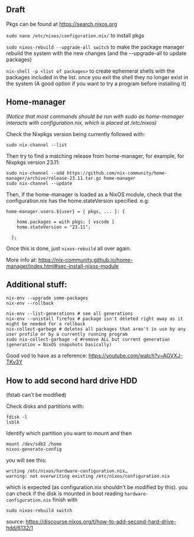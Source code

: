 ## Draft

Pkgs can be found at https://search.nixos.org

`sudo nano /etc/nixos/configuration.nix/` to install pkgs

`sudo nixos-rebuild --upgrade-all switch` to make the package manager rebuild the system with the new changes (and the --upgrade-all to update packages)

`nix-shell -p <list of packages>` to create ephemeral shells with the packages included in the list. once you exit the shell they no longer exist in the system (A good option if you want to try a program before installing it)

## Home-manager

_(Notice that most commands should be run with sudo as home-manager interacts with configuration.nix, which is placed at /etc/nixos)_

Check the Nixpkgs version being currently followed with:

```
sudo nix-channel --list
```

Then try to find a matching release from home-manager, for example, for Nixpkgs version 23.11:

```
sudo nix-channel --add https://github.com/nix-community/home-manager/archive/release-23.11.tar.gz home-manager
sudo nix-channel --update
```

Then, if the home-manager is loaded as a NixOS module, check that the configuration.nix has the home.stateVersion specified. e.g:

```
home-manager.users.${user} = { pkgs, ... }: {

    home.packages = with pkgs; [ vscode ]
    home.stateVersion = "23.11"; 

  };
```

Once this is done, just `nixos-rebuild` all over again.

More info at: https://nix-community.github.io/home-manager/index.html#sec-install-nixos-module

## Additional stuff: 

```
nix-env --upgrade some-packages
nix-env --rollback
```

```
nix-env --list-generations # see all generations
nix-env --unistall firefox # package isn't deleted right away as it might be needed for a rollback
nix-collect-garbage # deletes all packages that aren't in use by any user profile or by a currently running program
sudo nix-collect-garbage -d #remove ALL but current generation (generation = NixOS snapshots basically) 
```

Good vod to have as a reference: https://youtube.com/watch?v=AGVXJ-TKv3Y

## How to add second hard drive HDD

(fstab can't be modified)

Check disks and partitions with:

```
fdisk -l
lsblk
```

Identify which partition you want to mount and then

```
mount /dev/sdb2 /home
nixos-generate-config
```

you will see this:

```
writing /etc/nixos/hardware-configuration.nix…
warning: not overwriting existing /etc/nixos/configuration.nix
```

which is expected (as configuration.nix shouldn't be modified by this). you can check if the disk is mounted in boot reading `hardware-configuration.nix`
finish with 

```
sudo nixos-rebuild switch
```

source: https://discourse.nixos.org/t/how-to-add-second-hard-drive-hdd/6132/1